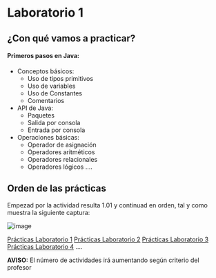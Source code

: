 # Laboratorio 1
## ¿Con qué vamos a practicar?
#### Primeros pasos en Java:
- Conceptos básicos:
  - Uso de tipos primitivos
  - Uso de variables
  - Uso de Constantes
  - Comentarios
- API de Java:
  - Paquetes
  - Salida por consola
  - Entrada por consola
- Operaciones básicas:
  - Operador de asignación
  - Operadores aritméticos
  - Operadores relacionales
  - Operadores lógicos
....

## Orden de las prácticas
Empezad por la actividad resulta 1.01 y continuad en orden, tal y como muestra la siguiente captura:

![image](https://user-images.githubusercontent.com/91023374/133965194-155a902d-f871-4e0d-a742-7e72c3eb81c8.png)

[Prácticas Laboratorio 1](https://github.com/profeMelola/Programacion/tree/main/Lab1)
[Prácticas Laboratorio 2](https://github.com/profeMelola/Programacion/tree/main/Lab2)
[Prácticas Laboratorio 3](https://github.com/profeMelola/Programacion/tree/main/Lab3)
[Prácticas Laboratorio 4](https://github.com/profeMelola/Programacion/tree/main/Lab4)
....

**AVISO:** El número de actividades irá aumentando según criterio del profesor

